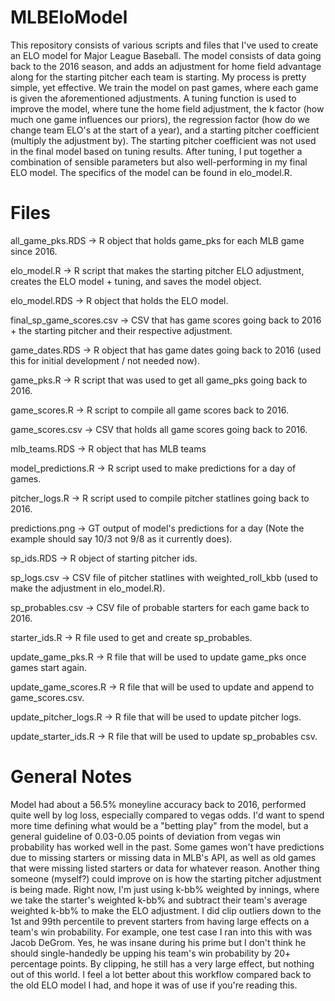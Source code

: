 # MLBEloModel

This repository consists of various scripts and files that I've used to create an ELO model for Major League Baseball. The model consists of data going back to the 2016 season, and adds an adjustment for home field advantage along for the starting pitcher each team is starting. My process is pretty simple, yet effective. We train the model on past games, where each game is given the aforementioned adjustments. A tuning function is used to improve the model, where tune the home field adjustment, the k factor (how much one game influences our priors), the regression factor (how do we change team ELO's at the start of a year), and a starting pitcher coefficient (multiply the adjustment by). The starting pitcher coefficient was not used in the final model based on tuning results. After tuning, I put together a combination of sensible parameters but also well-performing in my final ELO model. The specifics of the model can be found in elo_model.R. 

# Files
all_game_pks.RDS -> R object that holds game_pks for each MLB game since 2016.

elo_model.R -> R script that makes the starting pitcher ELO adjustment, creates the ELO model + tuning, and saves the model object.

elo_model.RDS -> R object that holds the ELO model.

final_sp_game_scores.csv -> CSV that has game scores going back to 2016 + the starting pitcher and their respective adjustment.

game_dates.RDS -> R object that has game dates going back to 2016 (used this for initial development / not needed now).

game_pks.R -> R script that was used to get all game_pks going back to 2016.

game_scores.R -> R script to compile all game scores back to 2016.

game_scores.csv -> CSV that holds all game scores going back to 2016.

mlb_teams.RDS -> R object that has MLB teams

model_predictions.R -> R script used to make predictions for a day of games.

pitcher_logs.R -> R script used to compile pitcher statlines going back to 2016.

predictions.png -> GT output of model's predictions for a day (Note the example should say 10/3 not 9/8 as it currently does).

sp_ids.RDS -> R object of starting pitcher ids.

sp_logs.csv -> CSV file of pitcher statlines with weighted_roll_kbb (used to make the adjustment in elo_model.R).

sp_probables.csv -> CSV file of probable starters for each game back to 2016.

starter_ids.R -> R file used to get and create sp_probables.

update_game_pks.R -> R file that will be used to update game_pks once games start again.

update_game_scores.R -> R file that will be used to update and append to game_scores.csv.

update_pitcher_logs.R -> R file that will be used to update pitcher logs.

update_starter_ids.R -> R file that will be used to update sp_probables csv.

# General Notes
Model had about a 56.5% moneyline accuracy back to 2016, performed quite well by log loss, especially compared to vegas odds. I'd want to spend more time defining what would be a "betting play" from the model, but a general guideline of 0.03-0.05 points of deviation from vegas win probability has worked well in the past. Some games won't have predictions due to missing starters or missing data in MLB's API, as well as old games that were missing listed starters or data for whatever reason. Another thing someone (myself?) could improve on is how the starting pitcher adjustment is being made. Right now, I'm just using k-bb% weighted by innings, where we take the starter's weighted k-bb% and subtract their team's average weighted k-bb% to make the ELO adjustment. I did clip outliers down to the 1st and 99th percentile to prevent starters from having large effects on a team's win probability. For example, one test case I ran into this with was Jacob DeGrom. Yes, he was insane during his prime but I don't think he should single-handedly be upping his team's win probability by 20+ percentage points. By clipping, he still has a very large effect, but nothing out of this world. I feel a lot better about this workflow compared back to the old ELO model I had, and hope it was of use if you're reading this.
